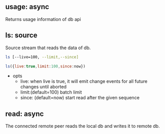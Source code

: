 ## usage: async
Returns usage information of db api

## ls: source
Source stream that reads the data of db.

```bash
ls [--live=100, --limit,--since]
```

```js
ls({live:true,limit:100,since:now})
```

- opts
  - live: when live is true, it will emit change events for all future changes until aborted
  - limit:(default=100) batch limit
  - since: (default=now) start read after the given sequence 

## read: async
The connected remote peer reads the local db and writes it to remote db.